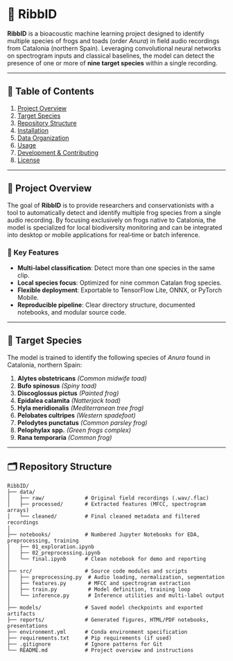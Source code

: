 # 🐸 RibbID

**RibbID** is a bioacoustic machine learning project designed to identify multiple species of frogs and toads (order *Anura*) in field audio recordings from Catalonia (northern Spain). Leveraging convolutional neural networks on spectrogram inputs and classical baselines, the model can detect the presence of one or more of **nine target species** within a single recording.

---

## 📑 Table of Contents

1. [Project Overview](#project-overview)
2. [Target Species](#target-species)
3. [Repository Structure](#repository-structure)
4. [Installation](#installation)
5. [Data Organization](#data-organization)
6. [Usage](#usage)
7. [Development & Contributing](#development--contributing)
8. [License](#license)

---

## 🧠 Project Overview

The goal of **RibbID** is to provide researchers and conservationists with a tool to automatically detect and identify multiple frog species from a single audio recording. By focusing exclusively on frogs native to Catalonia, the model is specialized for local biodiversity monitoring and can be integrated into desktop or mobile applications for real‑time or batch inference.

### 🔑 Key Features

- **Multi‑label classification**: Detect more than one species in the same clip.
- **Local species focus**: Optimized for nine common Catalan frog species.
- **Flexible deployment**: Exportable to TensorFlow Lite, ONNX, or PyTorch Mobile.
- **Reproducible pipeline**: Clear directory structure, documented notebooks, and modular source code.

---

## 🐸 Target Species

The model is trained to identify the following species of *Anura* found in Catalonia, northern Spain:

1. **Alytes obstetricans** *(Common midwife toad)*
2. **Bufo spinosus** *(Spiny toad)*
3. **Discoglossus pictus** *(Painted frog)*
4. **Epidalea calamita** *(Natterjack toad)*
5. **Hyla meridionalis** *(Mediterranean tree frog)*
6. **Pelobates cultripes** *(Western spadefoot)*
7. **Pelodytes punctatus** *(Common parsley frog)*
8. **Pelophylax spp.** *(Green frogs complex)*
9. **Rana temporaria** *(Common frog)*

---

## 🗂️ Repository Structure

```plaintext
RibbID/
├── data/
│   ├── raw/             # Original field recordings (.wav/.flac)
│   ├── processed/       # Extracted features (MFCC, spectrogram arrays)
│   └── cleaned/         # Final cleaned metadata and filtered recordings
│
├── notebooks/           # Numbered Jupyter Notebooks for EDA, preprocessing, training
│   ├── 01_exploration.ipynb
│   ├── 02_preprocessing.ipynb
│   └── final.ipynb      # Clean notebook for demo and reporting
│
├── src/                 # Source code modules and scripts
│   ├── preprocessing.py  # Audio loading, normalization, segmentation
│   ├── features.py       # MFCC and spectrogram extraction
│   ├── train.py          # Model definition, training loop
│   └── inference.py      # Inference utilities and multi-label output
│
├── models/              # Saved model checkpoints and exported artifacts
├── reports/             # Generated figures, HTML/PDF notebooks, presentations
├── environment.yml      # Conda environment specification
├── requirements.txt     # Pip requirements (if used)
├── .gitignore           # Ignore patterns for Git
└── README.md            # Project overview and instructions
